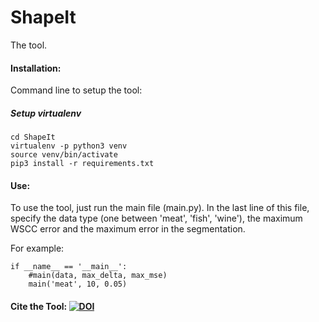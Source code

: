# ShapeIt
The tool.



#### Installation:
Command line to setup the tool:

##### Setup virtualenv
````
cd ShapeIt
virtualenv -p python3 venv 
source venv/bin/activate
pip3 install -r requirements.txt
````


#### Use:
To use the tool, just run the main file (main.py).
In the last line of this file, specify the data type (one between 'meat', 'fish', 'wine'), 
the maximum WSCC error and the maximum error in the segmentation.

For example:
````
if __name__ == '__main__':
    #main(data, max_delta, max_mse)
    main('meat', 10, 0.05)

````

#### Cite the Tool: [![DOI](https://zenodo.org/badge/238563183.svg)](https://zenodo.org/badge/latestdoi/238563183)

